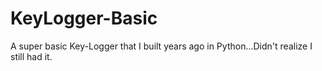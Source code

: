 # KeyLogger-Basic
A super basic Key-Logger that I built years ago in Python...Didn't realize I still had it.
